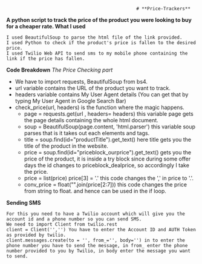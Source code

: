                                                     # **Price-Trackers**

**A python script to track the price of the product you were looking to buy for a cheaper rate.
What I used**

    I used BeautifulSoup to parse the html file of the link provided.
    I used Python to check if the product's price is fallen to the desired price.
    I used Twilio Web API to send sms to my mobile phone containing the link if the price has fallen.

**Code Breakdown**
*The Price Checking part*

  -  We have to import requests, BeautifulSoup from bs4.
  - url variable contains the URL of the product you want to track.
  -  headers variable contains My User Agent details (You can get that by typing My User Agent in Google Search Bar)
  - check_price(url, headers) is the function where the magic happens.
      -  page = requests.get(url , headers= headers) this variable page gets the page details containing the whole html document.
      -  soup = BeautifulSoup(page.content, 'html.parser') this variable soup parses that is it takes out each elements and tags.
      -  title = soup.find(id="productTitle").get_text() here title gets you the title of the product in the website.
      -  price = soup.find(id="priceblock_ourprice").get_text() gets you the price of the product, it is inside a try block since during some offer days the id changes to priceblock_dealprice, so accordingly I take the price.
      -  price = list(price) price[3] = '.' this code changes the ',' in price to '.'.
      -  conv_price = float("".join(price[2:7])) this code changes the price from string to float. and hence can be used in the if loop.

         

**Sending SMS**

    For this you need to have a Twilio account which will give you the account id and a phone number so you can send SMS.
    We need to import Client from twilio.rest
    client = Client('','') You have to enter the Account ID and AUTH Token as provided by twilio.
    client.messages.create(to = '', from_='', body='') in to enter the phone number you have to send the message, in from_ enter the phone number provided to you by Twilio, in body enter the message you want to send.
